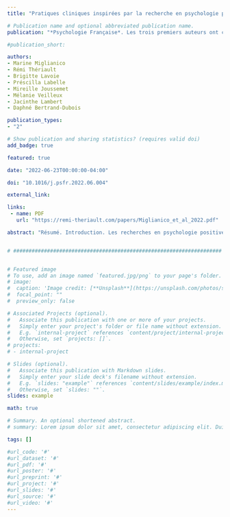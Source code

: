 ```yaml
---
title: "Pratiques cliniques inspirées par la recherche en psychologie positive / Clinical practices inspired by research in positive psychology"

# Publication name and optional abbreviated publication name.
publication: "*Psychologie Française*. Les trois premiers auteurs ont contribué également. <a href='https://doi.org/10.1016/j.psfr.2022.06.004' target='_blank' rel='noopener noreferrer'>doi.org/10.1016/j.psfr.2022.06.004</a>"

#publication_short: 

authors:
- Marine Miglianico
- Rémi Thériault
- Brigitte Lavoie
- Préscilla Labelle
- Mireille Joussemet
- Mélanie Veilleux
- Jacinthe Lambert
- Daphné Bertrand-Dubois

publication_types:
- "2"

# Show publication and sharing statistics? (requires valid doi)
add_badge: true

featured: true

date: "2022-06-23T00:00:00-04:00"

doi: "10.1016/j.psfr.2022.06.004"

external_link: 

links: 
 - name: PDF
   url: "https://remi-theriault.com/papers/Miglianico_et_al_2022.pdf"

abstract: "Résumé. Introduction. Les recherches en psychologie positive suggèrent que certaines pratiques en psychothérapie engendrent des bénéfices cliniques importants, mais il n’est pas toujours clair pour les cliniciens quelles pratiques prioriser ou bien encore comment les intégrer en psychothérapie. Objectif. Cette recherche vise à identifier et expliquer, pour les cliniciens, certaines pratiques cliniques à intégrer dans la pratique psychothérapeutique. Méthode. Huit professionnels (incluant : professeurs-chercheurs, psychologues et étudiants au doctorat) se sont réunis durant six rencontres de deux heures afin d’identifier, classifier et décrire comment les résultats de recherches récentes pourraient informer les interventions auprès des clients. Ces conclusions ont subséquemment été spécifiées et bonifiées via une comparaison plus approfondie avec la littérature. Résultats. Nous décrivons huit pratiques : (1) Évaluer également ce qui va bien chez les clients (2) Favoriser leur motivation autodéterminée ; (3) Mettre en valeur leurs forces et compétences ; (4) Mettre en lumière leur résilience ; (5) Favoriser l’autocompassion et la bienveillance ; (6) Favoriser le soutien et la cohésion sociale, notamment par la gratitude et la compassion ; (7) Favoriser le développement d’une mentalité de croissance ; et (8) Intégrer soi-même les principes qui favorisent le bien-être psychologique. Conclusion. Les cliniciens et leurs clients gagneraient à favoriser ces pratiques en psychothérapie."


# ####################################################################


# Featured image
# To use, add an image named `featured.jpg/png` to your page's folder. 
# image:
#  caption: 'Image credit: [**Unsplash**](https://unsplash.com/photos/s9CC2SKySJM)'
#  focal_point: ""
#  preview_only: false

# Associated Projects (optional).
#   Associate this publication with one or more of your projects.
#   Simply enter your project's folder or file name without extension.
#   E.g. `internal-project` references `content/project/internal-project/index.md`.
#   Otherwise, set `projects: []`.
# projects:
# - internal-project

# Slides (optional).
#   Associate this publication with Markdown slides.
#   Simply enter your slide deck's filename without extension.
#   E.g. `slides: "example"` references `content/slides/example/index.md`.
#   Otherwise, set `slides: ""`.
slides: example

math: true

# Summary. An optional shortened abstract.
# summary: Lorem ipsum dolor sit amet, consectetur adipiscing elit. Duis posuere tellus ac convallis placerat. Proin tincidunt magna sed ex sollicitudin condimentum.

tags: []

#url_code: '#'
#url_dataset: '#'
#url_pdf: '#'
#url_poster: '#'
#url_preprint: '#'
#url_project: '#'
#url_slides: '#'
#url_source: '#'
#url_video: '#'
---
```


